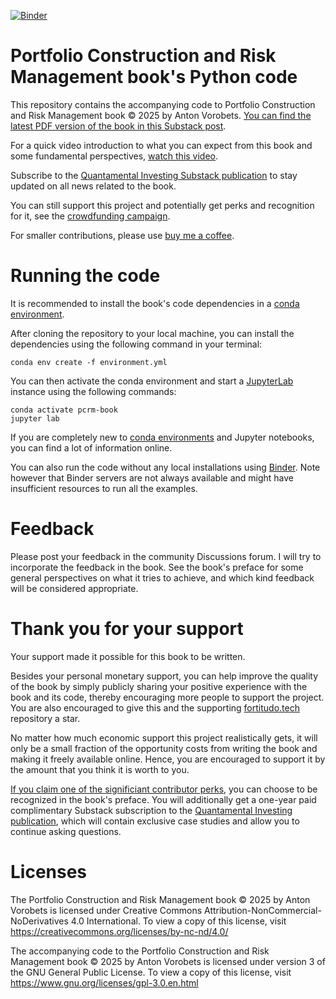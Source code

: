 [![Binder](https://mybinder.org/badge_logo.svg)](https://mybinder.org/v2/gh/fortitudo-tech/pcrm-book/HEAD?urlpath=%2Fdoc%2Ftree%2F%2Fcode)

# Portfolio Construction and Risk Management book's Python code
This repository contains the accompanying code to Portfolio Construction and Risk
Management book © 2025 by Anton Vorobets. [You can find the latest PDF version of
the book in this Substack post](https://antonvorobets.substack.com/p/pcrm-book).

For a quick video introduction to what you can expect from this book and some
fundamental perspectives, [watch this video](https://antonvorobets.substack.com/p/anton-vorobets-next-generation-investment-framework).

Subscribe to the [Quantamental Investing Substack publication](https://antonvorobets.substack.com)
to stay updated on all news related to the book.

You can still support this project and potentially get perks and recognition for it,
see the [crowdfunding campaign](https://igg.me/at/pcrm-book).

For smaller contributions, please use [buy me a coffee](https://buymeacoffee.com/antonvorobets).

# Running the code
It is recommended to install the book's code dependencies in a 
[conda environment](https://conda.io/projects/conda/en/latest/user-guide/concepts/environments.html).

After cloning the repository to your local machine, you can install the dependencies
using the following command in your terminal:

    conda env create -f environment.yml

You can then activate the conda environment and start a [JupyterLab](https://jupyter.org/)
instance using the following commands:

    conda activate pcrm-book
    jupyter lab

If you are completely new to [conda environments](https://conda.io/projects/conda/en/latest/user-guide/tasks/manage-environments.html)
and Jupyter notebooks, you can find a lot of information online.

You can also run the code without any local installations using [Binder](https://mybinder.org/v2/gh/fortitudo-tech/pcrm-book/HEAD?urlpath=%2Fdoc%2Ftree%2F%2Fcode).
Note however that Binder servers are not always available and might have
insufficient resources to run all the examples.

# Feedback
Please post your feedback in the community Discussions forum. I will try to
incorporate the feedback in the book. See the book's preface for some general
perspectives on what it tries to achieve, and which kind feedback will
be considered appropriate.

# Thank you for your support
Your support made it possible for this book to be written.

Besides your personal monetary support, you can help improve the quality of the
book by simply publicly sharing your positive experience with the book and its code,
thereby encouraging more people to support the project. You
are also encouraged to give this and the supporting
[fortitudo.tech](https://github.com/fortitudo-tech/fortitudo.tech)
repository a star.

No matter how much economic support this project realistically gets, it will only
be a small fraction of the opportunity costs from writing the book and making it
freely available online. Hence, you are encouraged to support it by the amount that
you think it is worth to you.

[If you claim one of the significiant contributor perks](https://igg.me/at/pcrm-book),
you can choose to be recognized in the book's preface. You will additionally get a one-year
paid complimentary Substack subscription to the [Quantamental Investing publication](https://antonvorobets.substack.com),
which will contain exclusive case studies and allow you to continue asking questions.

# Licenses
The Portfolio Construction and Risk Management book © 2025 by Anton Vorobets is licensed
under Creative Commons Attribution-NonCommercial-NoDerivatives 4.0 International. To view
a copy of this license, visit https://creativecommons.org/licenses/by-nc-nd/4.0/

The accompanying code to the Portfolio Construction and Risk Management book © 2025 by
Anton Vorobets is licensed under version 3 of the GNU General Public License. To view
a copy of this license, visit https://www.gnu.org/licenses/gpl-3.0.en.html

